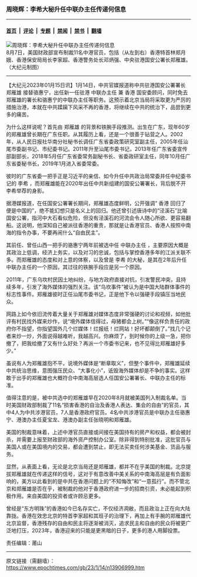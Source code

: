 ### 周晓辉：李希大秘升任中联办主任传递何信息

---

#### [首页](../../../..?n13906999) &nbsp;|&nbsp; [评论](../../../../../epoch-comment?n13906999) &nbsp;|&nbsp; [专题](../../../../../epoch-special?n13906999) &nbsp;|&nbsp; [禁闻](../../../../../epoch-news?n13906999) &nbsp;|&nbsp; [禁书](../../../../../books?n13906999) &nbsp;|&nbsp; [翻墙](https://github.com/gfw-breaker/nogfw/blob/master/README.md?n13906999)


<div><img alt="周晓辉：李希大秘升任中联办主任传递何信息" class="attachment-djy_600_400 size-djy_600_400 wp-post-image" src="https://i.epochtimes.com/assets/uploads/2020/08/2c2163d3015ee0e88cc2d13fa9994251-600x400.jpg"/>
<div class="caption">
 8月7日，美国财政部宣布制裁11名中港官员，包括（从左到右）香港特首林郑月娥、香港保安局局长李家超、香港警务处长邓炳强、中央驻港国安公署长郑雁雄。（大纪元制图）
</div></div><hr/><div class="post_content" id="artbody" itemprop="articleBody">
 <!-- article content begin -->
 <p>
  【大纪元2023年01月15日讯】1月14日，中共官媒报道称中共驻港国安公署署长
  <ok href="https://www.epochtimes.com/gb/tag/%E9%83%91%E9%9B%81%E9%9B%84.html">
   郑雁雄
  </ok>
  接替骆惠宁，出任新一任驻港
  <ok href="https://www.epochtimes.com/gb/tag/%E4%B8%AD%E8%81%94%E5%8A%9E%E4%B8%BB%E4%BB%BB.html">
   中联办主任
  </ok>
  兼
  <ok href="https://www.epochtimes.com/gb/tag/%E9%A6%99%E6%B8%AF.html">
   香港
  </ok>
  国安委顾问，同时免去郑雁雄的署长和骆惠宁的中联办主任等职务。这预示着北京当局将采取更为严厉的措施治港，本就在中共蹂躏下风采不再的香港，将继续在中共的统治下，品尝到更多的痛苦。
 </p>
 <p>
  为什么这样说呢？首先由
  <ok href="https://www.epochtimes.com/gb/tag/%E9%83%91%E9%9B%81%E9%9B%84.html">
   郑雁雄
  </ok>
  的背景和铁腕手段推测。出生在广东，现年60岁的郑雁雄曾长期在广东任职。从其履历上看，还是一个很善于钻营之人。2002年，从人民日报社华南分社秘书长调任广东省委政策研究室副主任，2005年任汕尾市委副书记、市纪委书记。2011年升至汕尾市委书记，2013年任广东省委宣传部副部长，2018年5月任广东省委常务副秘书长、省委政研室主任，同年10月任广东省委秘书长，2019年1月进入省委常委。
 </p>
 <p>
  彼时的广东省委一把手正是习近平的亲信、如今升任中共政治局常委并任中纪委书记的
  <ok href="https://www.epochtimes.com/gb/tag/%E6%9D%8E%E5%B8%8C.html">
   李希
  </ok>
  ，而郑雁雄能在2020年出任中共新组建的国安公署署长，背后脱不开李希举荐的身影。
 </p>
 <p>
  据港媒报道，在任国安公署署长期间，郑雁雄态度鲜明，公开强调“
  <ok href="https://www.epochtimes.com/gb/tag/%E9%A6%99%E6%B8%AF.html">
   香港
  </ok>
  回归了便是中国的”，绝不能幻想只是名义上的回归。他还曾引述唐诗中的“泾溪石”比喻国安公署，指河中大石看似危险，但没有泾溪石的河流会令人随心所欲、更容易翻船。这说明，他深知自己被派往香港的重责，那就是让香港官员、香港人按照中南海的指令办事，不要再闹什么“自由民主”。
 </p>
 <p>
  其前任、曾任山西一把手的骆惠宁两年前被选中任
  <ok href="https://www.epochtimes.com/gb/tag/%E4%B8%AD%E8%81%94%E5%8A%9E%E4%B8%BB%E4%BB%BB.html">
   中联办主任
  </ok>
  ，主要原因大概是其政治上低调，经济上务实，以及对习的忠诚，包括与掌控香港多年的江派关联不多。而郑雁雄的态度和对上意的体察，以及曾是
  <ok href="https://www.epochtimes.com/gb/tag/%E6%9D%8E%E5%B8%8C.html">
   李希
  </ok>
  的大秘，是其在2年后升任中联办主任的一个原因，其过往的铁腕手段应是另一个原因。
 </p>
 <p>
  2011年，广东乌坎村民因土地纠纷，与地方政府直接对抗，引发警民冲突，且持续多年，引发了海外媒体的强烈关注。该“乌坎事件”被认为是中国大陆群体事件的标志性事件。郑雁雄彼时正任汕尾市委书记，正是他下令以强硬手段镇压当地民众。
 </p>
 <p>
  网路上如今依旧流传着大量关于郑雁雄对媒体态度非常强硬的讨论和视频，如他批评有村民找外媒来炒作，说“境外媒体信得过，母猪都会上树。”“像这样负责任的政府你不指望，你指望国外几个烂媒体！烂报纸！烂网站！好坏都颠倒了。”找几个记者来炒一炒，外面说得越难听，我越高兴。你麻烦了，到时候你的上级一急，把你撤了，把我给撤了又有什么好处？再派一个市委书记来，也不见得比郑雁雄好多少。”
 </p>
 <p>
  虽说有人为郑雁雄抱不平，说境外媒体是“断章取义”，但整个事件中，郑雁雄延续中共统治思维，意图强压民众、“大事化小”，诋毁海外媒体却是不争的事实。这样敢于出手的郑雁雄也大概符合中南海高层选人任国安公署署长、中联办主任的标准。
 </p>
 <p>
  值得注意的是，被中共选中的郑雁雄早在2020年8月就被美国列入制裁名单。当时美国财政部制裁了11名“损害香港的自治及香港人表达、集会的自由”的官员，其中4人为中共涉港官员，7人是香港政府官员。4名中共涉港官员是中联办主任骆惠宁、港澳办主任夏宝龙、港澳办副主任张晓明和郑雁雄。
 </p>
 <p>
  美国的制裁意味着，上述中港官员直接或间接在美国持有的房产和权益，都会被封杀，并需要上报至财政部的海外资产控制办公室。除非得到特别批准，这批官员与美国人或在美国境内的交易，都会遭到禁止，即无法买卖任何涉美基金、货品与服务。
 </p>
 <p>
  显然，从表面上看，无论是北京当局还是郑雁雄，都并不在乎美国的制裁。北京提拔郑雁雄就在传递这样的信号，这对于有意改善中美关系的中南海高层是有负面影响的，美方以此看到的是中共在香港问题上的“不知悔改”和“一意孤行”。而不管北京和郑雁雄是否在乎，被制裁的他对于香港政府进一步的招商引资，未必能起到积极作用。来自美国的投资者或许顾忌更多。
 </p>
 <p>
  曾经是“东方明珠”的香港如今已名存实亡，不仅经济凋敝，而且政治上正在向大陆靠拢。香港在效忠北京的特首李家超和其班子的治理下，再加上有手腕的郑雁雄代北京监督，香港残存的自由和民主将逐渐被消灭，追求民主和自由的民众将被更广泛地打压，2023年，香港迎来的只能是更黑暗的日子，更多的港人用脚投票。
 </p>
 <p>
  责任编辑：莆山
 </p>
 <!-- article content end -->
 <div id="below_article_ad">
 </div>
</div>


---

原文链接（需翻墙）：https://www.epochtimes.com/gb/23/1/14/n13906999.htm